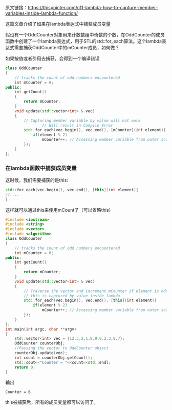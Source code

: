 原文链接：https://thispointer.com/c11-lambda-how-to-capture-member-variables-inside-lambda-function/



这篇文章介绍了如果在lambda表达式中捕获成员变量



假设有一个OddCounter对象用来计数数组中奇数的个数，在OddCounter的成员函数中创建了一个lambda表达式，用于STL的std::for_each算法。这个lambda表达式需要捕获OddCounter中的mCounter成员，如何做？

如果按值或者引用去捕获，会得到一个编译错误

```c++
class OddCounter
{
    // tracks the count of odd numbers encountered
    int mCounter = 0;
public:
    int getCount()
    {
        return mCounter;
    }
    void update(std::vector<int> & vec)
    {
        // Capturing member variable by value will not work
                // Will result in Compile Error
        std::for_each(vec.begin(), vec.end(), [mCounter](int element){
            if(element % 2)
                mCounter++; // Accessing member variable from outer scope
        });
    }
};
```



### 在lambda函数中捕获成员变量

这时候，我们需要捕获的是this:

```c++
std::for_each(vec.begin(), vec.end(), [this](int element){
//....
}
```

这样就可以通过this来使用mCount了（可以省略this）

```c++
#include <iostream>
#include <string>
#include <vector>
#include <algorithm>
class OddCounter
{
    // tracks the count of odd numbers encountered
    int mCounter = 0;
public:
    int getCount()
    {
        return mCounter;
    }
    void update(std::vector<int> & vec)
    {
        // Traverse the vector and increment mCounter if element is odd
        // this is captured by value inside lambda
        std::for_each(vec.begin(), vec.end(), [this](int element){
            if(element % 2)
                mCounter++; // Accessing member variable from outer scope
        });
    }
};
int main(int argc, char **argv)
{
    std::vector<int> vec = {12,3,2,1,8,9,0,2,3,9,7};
    OddCounter counterObj;
    //Passing the vector to OddCounter object
    counterObj.update(vec);
    int count = counterObj.getCount();
    std::cout<<"Counter = "<<count<<std::endl;
    return 0;
}
```

输出

```
Counter = 6
```

this被捕获后，所有的成员变量都可以访问了。


